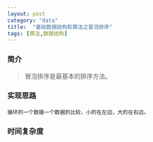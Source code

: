 ```yaml
---
layout: post
category: "data"
title:  "基础数据结构和算法之冒泡排序"
tags: [算法,数据结构]
---
```

### 简介

>冒泡排序是最基本的排序方法。   


### 实现思路
```
循环的一个数据一个数据的比较，小的在左边，大的在右边。  
```

### 时间复杂度  
